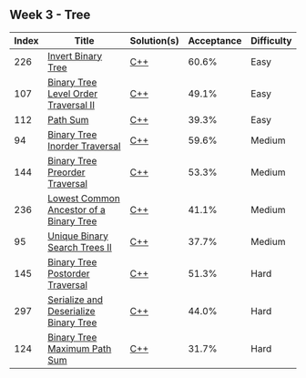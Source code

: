## Week 3 - Tree
Index|Title|Solution(s)|Acceptance|Difficulty
-|-|-|-|-
226|[Invert Binary Tree](https://leetcode.com/problems/invert-binary-tree)|[C++](./226.invert_binary_tree.cpp)|60.6%|Easy
107|[Binary Tree Level Order Traversal II](https://leetcode.com/problems/binary-tree-level-order-traversal-ii)|[C++](./107.binary_tree_level_order_travel2.cpp)|49.1%|Easy
112|[Path Sum](https://leetcode.com/problems/path-sum)|[C++](./112.path_sum.cpp)|39.3%|Easy
94|[Binary Tree Inorder Traversal](https://leetcode.com/problems/binary-tree-inorder-traversal)|[C++](./94.binary_tree_inorder_traversal.cpp)|59.6%|Medium
144|[Binary Tree Preorder Traversal](https://leetcode.com/problems/binary-tree-preorder-traversal)|[C++](./144.binary_tree_preorder_traversal.cpp)|53.3%|Medium
236|[Lowest Common Ancestor of a Binary Tree](https://leetcode.com/problems/lowest-common-ancestor-of-a-binary-tree)|[C++](./236.lowest_common_ancestor_of_a_binary_tree.cpp)|41.1%|Medium
95|[Unique Binary Search Trees II](https://leetcode.com/problems/unique-binary-search-trees-ii)|[C++](./95.unique_binary_search_tree.cpp)|37.7%|Medium
145|[Binary Tree Postorder Traversal](https://leetcode.com/problems/binary-tree-postorder-traversal)|[C++](./145.binary_tree_postorder_traversal.cpp)|51.3%|Hard
297|[Serialize and Deserialize Binary Tree](https://leetcode.com/problems/serialize-and-deserialize-binary-tree)|[C++](./297.serialize_and_deserialize_binary_tree.cpp)|44.0%|Hard
124|[Binary Tree Maximum Path Sum](https://leetcode.com/problems/binary-tree-maximum-path-sum)|[C++](./124.binary_tree_maximum_path_sum.cpp)|31.7%|Hard
